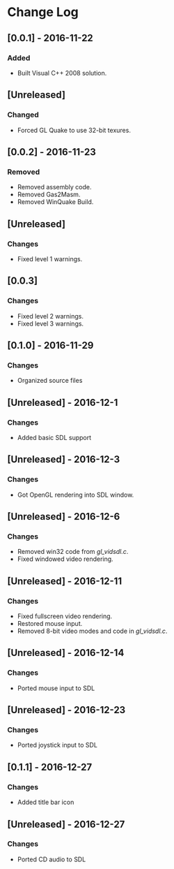 # Change Log

## [0.0.1] - 2016-11-22
### Added
- Built Visual C++ 2008 solution.

## [Unreleased]
### Changed
- Forced GL Quake to use 32-bit texures.

## [0.0.2] - 2016-11-23
### Removed
- Removed assembly code.
- Removed Gas2Masm.
- Removed WinQuake Build.

## [Unreleased]
### Changes
- Fixed level 1 warnings.

## [0.0.3]
### Changes
- Fixed level 2 warnings.
- Fixed level 3 warnings.

## [0.1.0] - 2016-11-29
### Changes
- Organized source files

## [Unreleased] - 2016-12-1
### Changes
- Added basic SDL support

## [Unreleased] - 2016-12-3
### Changes
- Got OpenGL rendering into SDL window.

## [Unreleased] - 2016-12-6
### Changes
- Removed win32 code from _gl_vidsdl.c_.
- Fixed windowed video rendering.

## [Unreleased] - 2016-12-11
### Changes
- Fixed fullscreen video rendering.
- Restored mouse input.
- Removed 8-bit video modes and code in _gl_vidsdl.c_.

## [Unreleased] - 2016-12-14
### Changes
 - Ported mouse input to SDL
 
## [Unreleased] - 2016-12-23
### Changes
 - Ported joystick input to SDL
 
## [0.1.1] - 2016-12-27
### Changes
 - Added title bar icon
 
 ## [Unreleased] - 2016-12-27
### Changes
 - Ported CD audio to SDL



